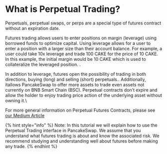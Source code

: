# What is Perpetual Trading?

Perpetuals, perpetual swaps, or perps are a special type of futures contract without an expiration date.

Futures trading allows users to enter positions on margin (leverage) using borrowed funds to optimize capital. Using leverage allows for a user to enter a position with a larger size than their account balance. For example, a user could take 10x leverage and trade 100 CAKE for the price of 10 CAKE. In this example, the initial margin would be 10 CAKE which is used to collateralize the leveraged position. .

In addition to leverage, futures open the possibility of trading in both directions, buying (long) and selling (short) perpetuals.. Additionally, itallows PancakeSwap to offer more assets to trade even assets not currently on BNB Smart Chain (BSC). Perpetual contracts don’t expire and allow the holder to enjoy trading price action of the underlying asset without owning it.\


For more general information on Perpetual Futures Contracts, please see [our Medium Article](https://medium.com/pancakeswap/launching-perpetual-trading-on-pancakeswap-a-partnership-with-apollox-b3670d4e19d4)&#x20;



{% hint style="info" %}
Note: In this tutorial we will explain how to use the Perpetual Trading interface in PancakeSwap. We assume that you understand what futures trading is about and know the associated risk. We recommend studying and understanding well about futures before making any trade.
{% endhint %}

